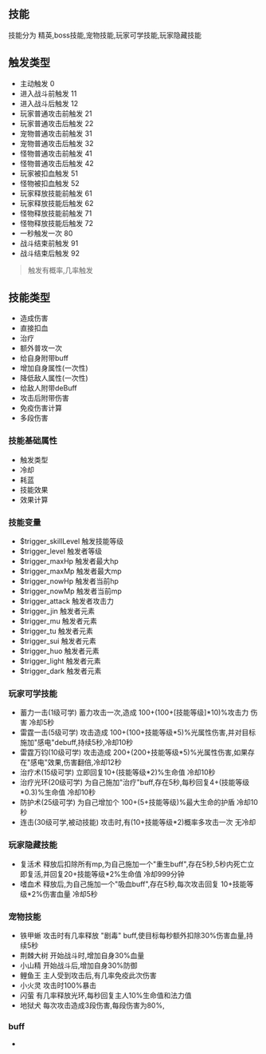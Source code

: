 ## 技能
技能分为  精英,boss技能,宠物技能,玩家可学技能,玩家隐藏技能
## 触发类型
- 主动触发 0
- 进入战斗前触发 11
- 进入战斗后触发 12
- 玩家普通攻击前触发 21
- 玩家普通攻击后触发 22
- 宠物普通攻击前触发 31
- 宠物普通攻击后触发 32
- 怪物普通攻击前触发 41 
- 怪物普通攻击后触发 42 
- 玩家被扣血触发 51
- 怪物被扣血触发 52
- 玩家释放技能前触发 61
- 玩家释放技能后触发 62
- 怪物释放技能前触发 71
- 怪物释放技能后触发 72
- 一秒触发一次 80
- 战斗结束前触发 91
- 战斗结束后触发 92

> 触发有概率,几率触发

## 技能类型
- 造成伤害 
- 直接扣血 
- 治疗
- 额外普攻一次
- 给自身附带buff
- 增加自身属性(一次性)
- 降低敌人属性(一次性)
- 给敌人附带deBuff
- 攻击后附带伤害 
- 免疫伤害计算 
- 多段伤害 

### 技能基础属性
- 触发类型
- 冷却
- 耗蓝
- 技能效果
- 效果计算

### 技能变量
- $trigger_skillLevel 触发技能等级
- $trigger_level 触发者等级
- $trigger_maxHp 触发者最大hp
- $trigger_maxMp 触发者最大mp
- $trigger_nowHp 触发者当前hp
- $trigger_nowMp 触发者当前mp
- $trigger_attack 触发者攻击力
- $trigger_jin 触发者元素
- $trigger_mu 触发者元素
- $trigger_tu 触发者元素
- $trigger_sui 触发者元素
- $trigger_huo 触发者元素
- $trigger_light 触发者元素
- $trigger_dark 触发者元素

### 玩家可学技能
- 蓄力一击(1级可学) 蓄力攻击一次,造成 100+(100+[技能等级]*10)%攻击力 伤害 冷却5秒
- 雷霆一击(5级可学) 攻击造成 100+(100+技能等级*5)%光属性伤害,并对目标施加"感电"debuff,持续5秒,冷却10秒
- 雷霆万钧(10级可学) 攻击造成 200+(200+技能等级*5)%光属性伤害,如果存在"感电"效果,伤害翻倍,冷却12秒
- 治疗术(15级可学) 立即回复10+(技能等级*2)%生命值 冷却10秒
- 治疗光环(20级可学) 为自己施加"治疗"buff,存在5秒,每秒回复4+(技能等级*0.3)%生命值 冷却10秒
- 防护术(25级可学) 为自己增加个 100+(5+技能等级)%最大生命的护盾 冷却10秒 
- 连击(30级可学,被动技能) 攻击时,有(10+技能等级*2)概率多攻击一次 无冷却

### 玩家隐藏技能
- 复活术 释放后扣除所有mp,为自己施加一个"重生buff",存在5秒,5秒内死亡立即复活,并回复20+技能等级*2%生命值 冷却999分钟
- 嗜血术 释放后,为自己施加一个"吸血buff",存在5秒,每次攻击回复 10+技能等级*2%伤害血量  冷却5秒


### 宠物技能
- 铁甲蜥  攻击时有几率释放 "剧毒" buff,使目标每秒额外扣除30%伤害血量,持续5秒 
- 荆棘大树 开始战斗时,增加自身30%血量
- 小山精 开始战斗后,增加自身30%防御
- 鲤鱼王 主人受到攻击后,有几率免疫此次伤害
- 小火灵 攻击时100%暴击
- 闪萤 有几率释放光环,每秒回复主人10%生命值和法力值
- 地狱犬 每次攻击造成3段伤害,每段伤害为80%,


### buff
- 
